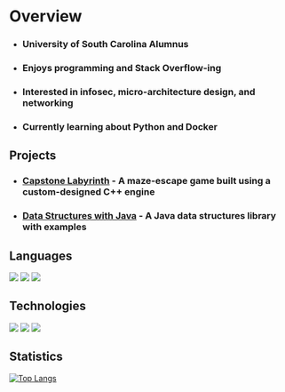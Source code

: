 <!--
**SamDunny/SamDunny** is a ✨ _special_ ✨ repository because its `README.md` (this file) appears on your GitHub profile.

Here are some ideas to get you started:

- 🔭 I’m currently working on ...
- 🌱 I’m currently learning ...
- 👯 I’m looking to collaborate on ...
- 🤔 I’m looking for help with ...
- 💬 Ask me about ...
- 📫 How to reach me: ...
- 😄 Pronouns: ...
- ⚡ Fun fact: ...
-->

# Overview  
* ### University of South Carolina Alumnus
* ### Enjoys programming and Stack Overflow-ing
* ### Interested in infosec, micro-architecture design, and networking
* ### Currently learning about Python and Docker

## Projects
* ### [Capstone Labyrinth](https://github.com/SCCapstone/Capstone-Labyrinth) - A maze-escape game built using a custom-designed C++ engine
* ### [Data Structures with Java](https://github.com/SamDunny/Java_DataStructures) - A Java data structures library with examples

## Languages
[![](https://img.shields.io/badge/%20-C%2B%2B-brightgreen)](https://www.cplusplus.com) 
[![](https://img.shields.io/badge/%20-Java%20-red)](https://www.java.com) 
[![](https://img.shields.io/badge/%20-Python%20-yellow)](https://www.python.org/)

## Technologies
[![](https://img.shields.io/badge/%20-Eclipse-orange)](https://www.eclipse.org/ide/)
[![](https://img.shields.io/badge/%20-Visual%20Studio%20Code-blue)](https://code.visualstudio.com/)
[![](https://img.shields.io/badge/%20-Visual%20Studio-blueviolet)](https://visualstudio.microsoft.com/)

## Statistics
[![Top Langs](https://github-readme-stats.vercel.app/api/top-langs/?username=SamDunny&langs_count=8&layout=compact&show_icons=true&theme=onedark)](https://github.com/SamDunny/github-readme-stats)
